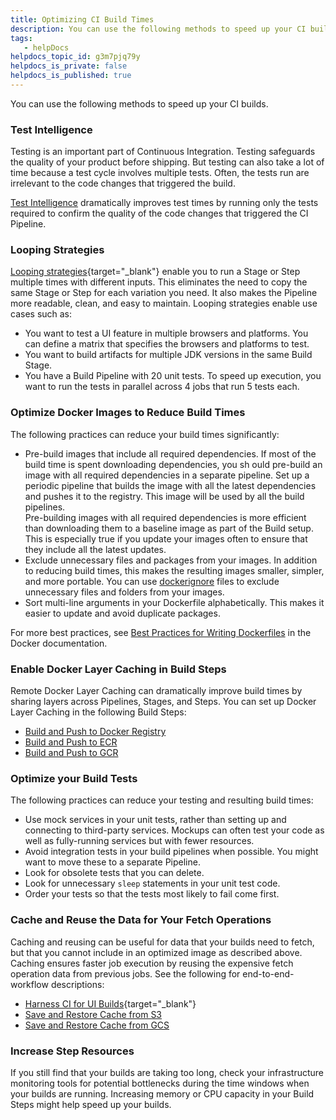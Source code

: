 ```yaml
---
title: Optimizing CI Build Times
description: You can use the following methods to speed up your CI builds. Test Intelligence. Testing is an important part of Continuous Integration. Testing safeguards the quality of your product before shipping…
tags: 
   - helpDocs
helpdocs_topic_id: g3m7pjq79y
helpdocs_is_private: false
helpdocs_is_published: true
---
```


You can use the following methods to speed up your CI builds.

### Test Intelligence

Testing is an important part of Continuous Integration. Testing
safeguards the quality of your product before shipping. But testing can
also take a lot of time because a test cycle involves multiple tests.
Often, the tests run are irrelevant to the code changes that triggered
the build.

[Test Intelligence](https://ngdocs.harness.io/article/vtu9k1dsfa)
dramatically improves test times by running only the tests required to
confirm the quality of the code changes that triggered the CI Pipeline. 

### Looping Strategies

[Looping
strategies](https://docs.harness.io/article/eh4azj73m4){target="_blank"}
enable you to run a Stage or Step multiple times with different inputs.
This eliminates the need to copy the same Stage or Step for each
variation you need. It also makes the Pipeline more readable, clean, and
easy to maintain. Looping strategies enable use cases such as:

-   You want to test a UI feature in multiple browsers and platforms.
    You can define a matrix that specifies the browsers and platforms to
    test.
-   You want to build artifacts for multiple JDK versions in the same
    Build Stage.
-   You have a Build Pipeline with 20 unit tests. To speed up execution,
    you want to run the tests in parallel across 4 jobs that run 5 tests
    each.

### Optimize Docker Images to Reduce Build Times

The following practices can reduce your build times significantly: 

-   Pre-build images that include all required dependencies. If most of
    the build time is spent downloading dependencies, you sh ould
    pre-build an image with all required dependencies in a separate
    pipeline. Set up a periodic pipeline that builds the image with all
    the latest dependencies and pushes it to the registry. This image
    will be used by all the build pipelines.\
    Pre-building images with all required dependencies is more efficient
    than downloading them to a baseline image as part of the Build
    setup. This is especially true if you update your images often to
    ensure that they include all the latest updates. 
-   Exclude unnecessary files and packages from your images. In addition
    to reducing build times, this makes the resulting images smaller,
    simpler, and more portable. You can use
    [dockerignore](https://docs.docker.com/engine/reference/builder/#dockerignore-file)
    files to exclude unnecessary files and folders from your images. 
-   Sort multi-line arguments in your Dockerfile alphabetically. This
    makes it easier to update and avoid duplicate packages. 

For more best practices, see [Best Practices for Writing
Dockerfiles](https://docs.docker.com/develop/develop-images/dockerfile_best-practices/)
in the Docker documentation.

### Enable Docker Layer Caching in Build Steps

Remote Docker Layer Caching can dramatically improve build times by
sharing layers across Pipelines, Stages, and Steps. You can set up
Docker Layer Caching in the following Build Steps:

-   [Build and Push to Docker
    Registry](https://ngdocs.harness.io/article/q6fr5bj63w-build-and-push-to-docker-hub-step-settings#remote_cache_repository)
-   [Build and Push to
    ECR](https://ngdocs.harness.io/article/aiqbxaef15-build-and-push-to-ecr-step-settings#sort=relevancy)
-   [Build and Push to
    GCR](https://ngdocs.harness.io/article/66ykcm0sf0-build-and-push-to-gcr-step-settings#remote_cache_image)

### Optimize your Build Tests

The following practices can reduce your testing and resulting build
times:

-   Use mock services in your unit tests, rather than setting up and
    connecting to third-party services. Mockups can often test your code
    as well as fully-running services but with fewer resources.
-   Avoid integration tests in your build pipelines when possible. You
    might want to move these to a separate Pipeline.
-   Look for obsolete tests that you can delete.
-   Look for unnecessary `sleep` statements in your unit test code.
-   Order your tests so that the tests most likely to fail come first.

### Cache and Reuse the Data for Your Fetch Operations

Caching and reusing can be useful for data that your builds need to
fetch, but that you cannot include in an optimized image as described
above. Caching ensures faster job execution by reusing the expensive
fetch operation data from previous jobs. See the following for
end-to-end-workflow descriptions:  

-   [Harness CI for UI
    Builds](https://harness.io/blog/continuous-integration/harness-cie-ui-builds/){target="_blank"}
-   [Save and Restore Cache from
    S3](https://ngdocs.harness.io/article/qibyllcmza)
-   [Save and Restore Cache from
    GCS](https://ngdocs.harness.io/article/v0agy0hlyj)

### Increase Step Resources 

If you still find that your builds are taking too long, check your
infrastructure monitoring tools for potential bottlenecks during the
time windows when your builds are running. Increasing memory or CPU
capacity in your Build Steps might help speed up your builds. 
